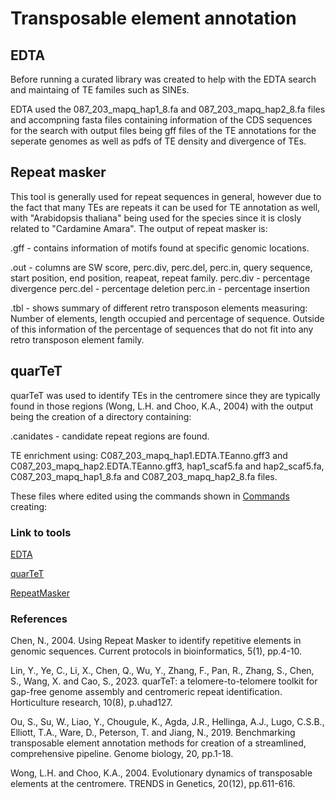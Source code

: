 # Transposable element annotation

## EDTA
Before running a curated library was created to help with the EDTA search and maintaing of TE familes such as SINEs.

EDTA used the 087_203_mapq_hap1_8.fa and 087_203_mapq_hap2_8.fa files and accompning fasta files containing information of the CDS sequences for the search with output files being gff files of the TE annotations for the seperate genomes as well as pdfs of TE density and divergence of TEs.

## Repeat masker

This tool is generally used for repeat sequences in general, however due to the fact that many TEs are repeats it can be used for TE annotation as well, with "Arabidopsis thaliana" being used for the species since it is closly related to "Cardamine Amara". The output of repeat masker is:

.gff - contains information of motifs found at specific genomic locations.

.out - columns are SW score, perc.div, perc.del, perc.in, query sequence, start position, end position, reapeat, repeat family.
perc.div - percentage divergence
perc.del - percentage deletion
perc.in - percentage insertion

.tbl - shows summary of different retro transposon elements measuring: Number of elements, length occupied and percentage of sequence. Outside of this information of the percentage of sequences that do not fit into any retro transposon element family. 

## quarTeT

quarTeT was used to identify TEs in the centromere since they are typically found in those regions (Wong, L.H. and Choo, K.A., 2004) with the output being the creation of a directory containing:

.canidates - candidate repeat regions are found.

TE enrichment using:
C087_203_mapq_hap1.EDTA.TEanno.gff3 and C087_203_mapq_hap2.EDTA.TEanno.gff3, hap1_scaf5.fa and hap2_scaf5.fa, C087_203_mapq_hap1_8.fa and C087_203_mapq_hap2_8.fa files.

These files where edited using the commands shown in [Commands](https://github.com/mbxss28/LIFE4136_rotation3_Group3/blob/main/TE_Annotation/TE_enrichment/percentage_TEcoverage_commands) creating:




### Link to tools
[EDTA](https://github.com/oushujun/EDTA)

[quarTeT](https://github.com/aaranyue/quarTeT)

[RepeatMasker](https://github.com/Dfam-consortium/RepeatMasker)

### References
Chen, N., 2004. Using Repeat Masker to identify repetitive elements in genomic sequences. Current protocols in bioinformatics, 5(1), pp.4-10.

Lin, Y., Ye, C., Li, X., Chen, Q., Wu, Y., Zhang, F., Pan, R., Zhang, S., Chen, S., Wang, X. and Cao, S., 2023. quarTeT: a telomere-to-telomere toolkit for gap-free genome assembly and centromeric repeat identification. Horticulture research, 10(8), p.uhad127.

Ou, S., Su, W., Liao, Y., Chougule, K., Agda, J.R., Hellinga, A.J., Lugo, C.S.B., Elliott, T.A., Ware, D., Peterson, T. and Jiang, N., 2019. Benchmarking transposable element annotation methods for creation of a streamlined, comprehensive pipeline. Genome biology, 20, pp.1-18.

Wong, L.H. and Choo, K.A., 2004. Evolutionary dynamics of transposable elements at the centromere. TRENDS in Genetics, 20(12), pp.611-616.
